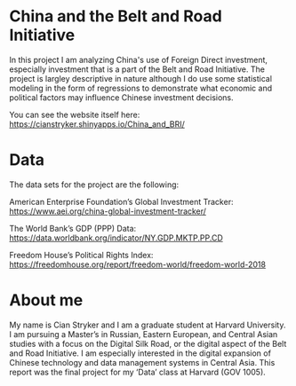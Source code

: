 # China and the Belt and Road Initiative
In this project I am analyzing China's use of Foreign Direct investment, especially investment that is a part of the Belt and Road Initiative. The project is largley descriptive in nature although I do use some statistical modeling in the form of regressions to demonstrate what economic and political factors may influence Chinese investment decisions. 

You can see the website itself here: https://cianstryker.shinyapps.io/China_and_BRI/

# Data
The data sets for the project are the following:

American Enterprise Foundation’s Global Investment Tracker: https://www.aei.org/china-global-investment-tracker/

The World Bank’s GDP (PPP) Data: https://data.worldbank.org/indicator/NY.GDP.MKTP.PP.CD

Freedom House’s Political Rights Index: https://freedomhouse.org/report/freedom-world/freedom-world-2018

# About me
My name is Cian Stryker and I am a graduate student at Harvard University. I am pursuing a Master’s in Russian, Eastern European, and Central Asian studies with a focus on the Digital Silk Road, or the digital aspect of the Belt and Road Initiative. I am especially interested in the digital expansion of Chinese technology and data management systems in Central Asia. This report was the final project for my ‘Data’ class at Harvard (GOV 1005).
